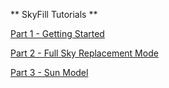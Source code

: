 ** SkyFill Tutorials **

[Part 1 - Getting Started](SkyFill_tutorial_v1.md)

[Part 2 - Full Sky Replacement Mode](SkyFill_tutorial_fsr.md)

[Part 3 - Sun Model](SkyFill_tutorial_Sun_Model.md)
